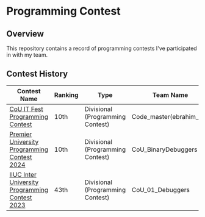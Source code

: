 # Programming Contest

## Overview
This repository contains a record of programming contests I've participated in with my team. 

## Contest History

| Contest Name | Ranking | Type | Team Name |
|-------------|---------|------|-----------|
| [CoU IT Fest Programming Contest](https://toph.co/contests/training/qjqle8v/standings) | 10th | Divisional (Programming Contest) | Code_master(ebrahim_77) |
| [Premier University Programming Contest 2024](https://media.licdn.com/dms/image/v2/D562DAQEI3pg8jqIPQQ/profile-treasury-image-shrink_1920_1920/profile-treasury-image-shrink_1920_1920/0/1706517852147?e=1729450800&v=beta&t=fmHrVQ-IqUg8a1WvblbSDEvRqiclKlIIrDT65BE3UaI) | 10th | Divisional (Programming Contest) | CoU_BinaryDebuggers |
| [IIUC Inter University Programming Contest 2023](https://toph.co/c/15th-iiuc-inter-university-2023/standings) | 43th | Divisional (Programming Contest) | CoU_01_Debuggers |
